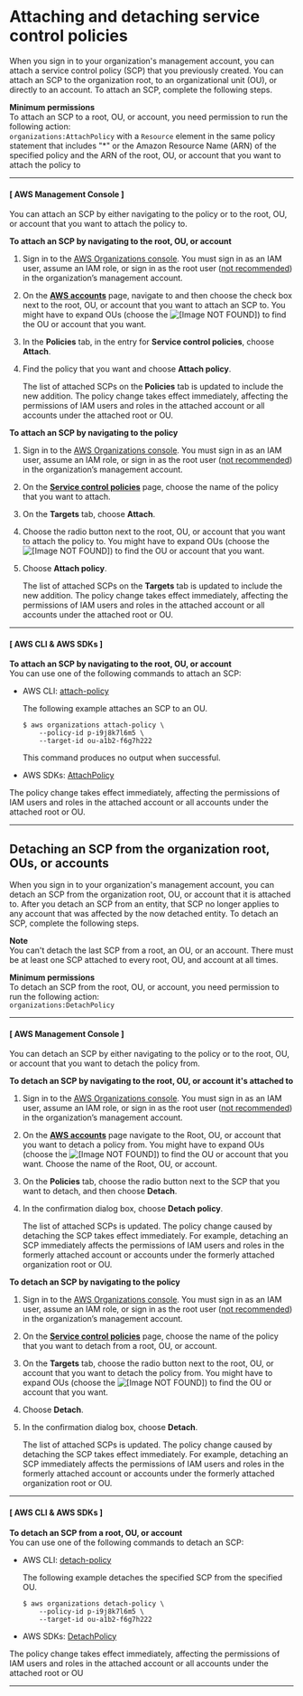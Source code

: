 # Attaching and detaching service control policies<a name="orgs_manage_policies_scps_attach"></a>

When you sign in to your organization's management account, you can attach a service control policy \(SCP\) that you previously created\. You can attach an SCP to the organization root, to an organizational unit \(OU\), or directly to an account\. To attach an SCP, complete the following steps\.

**Minimum permissions**  
To attach an SCP to a root, OU, or account, you need permission to run the following action:  
`organizations:AttachPolicy` with a `Resource` element in the same policy statement that includes "\*" or the Amazon Resource Name \(ARN\) of the specified policy and the ARN of the root, OU, or account that you want to attach the policy to

------
#### [ AWS Management Console ]

You can attach an SCP by either navigating to the policy or to the root, OU, or account that you want to attach the policy to\.

**To attach an SCP by navigating to the root, OU, or account**

1. Sign in to the [AWS Organizations console](https://console.aws.amazon.com/organizations/v2)\. You must sign in as an IAM user, assume an IAM role, or sign in as the root user \([not recommended](https://docs.aws.amazon.com/IAM/latest/UserGuide/best-practices.html#lock-away-credentials)\) in the organization’s management account\.

1. On the **[AWS accounts](https://console.aws.amazon.com/organizations/v2/home/accounts)** page, navigate to and then choose the check box next to the root, OU, or account that you want to attach an SCP to\. You might have to expand OUs \(choose the ![\[Image NOT FOUND\]](http://docs.aws.amazon.com/organizations/latest/userguide/images/console-expand.png)\) to find the OU or account that you want\.

1. In the **Policies** tab, in the entry for **Service control policies**, choose **Attach**\.

1. Find the policy that you want and choose **Attach policy**\.

   The list of attached SCPs on the **Policies** tab is updated to include the new addition\. The policy change takes effect immediately, affecting the permissions of IAM users and roles in the attached account or all accounts under the attached root or OU\.

**To attach an SCP by navigating to the policy**

1. Sign in to the [AWS Organizations console](https://console.aws.amazon.com/organizations/v2)\. You must sign in as an IAM user, assume an IAM role, or sign in as the root user \([not recommended](https://docs.aws.amazon.com/IAM/latest/UserGuide/best-practices.html#lock-away-credentials)\) in the organization’s management account\.

1. On the **[Service control policies](https://console.aws.amazon.com/organizations/v2/home/policies/service-control-policy)** page, choose the name of the policy that you want to attach\.

1. On the **Targets** tab, choose **Attach**\.

1. Choose the radio button next to the root, OU, or account that you want to attach the policy to\. You might have to expand OUs \(choose the ![\[Image NOT FOUND\]](http://docs.aws.amazon.com/organizations/latest/userguide/images/console-expand.png)\) to find the OU or account that you want\.

1. Choose **Attach policy**\.

   The list of attached SCPs on the **Targets** tab is updated to include the new addition\. The policy change takes effect immediately, affecting the permissions of IAM users and roles in the attached account or all accounts under the attached root or OU\.

------
#### [ AWS CLI & AWS SDKs ]

**To attach an SCP by navigating to the root, OU, or account**  
You can use one of the following commands to attach an SCP:
+ AWS CLI: [attach\-policy](https://docs.aws.amazon.com/cli/latest/reference/organizations/attach-policy.html)

  The following example attaches an SCP to an OU\.

  ```
  $ aws organizations attach-policy \
      --policy-id p-i9j8k7l6m5 \
      --target-id ou-a1b2-f6g7h222
  ```

  This command produces no output when successful\.
+ AWS SDKs: [AttachPolicy](https://docs.aws.amazon.com/organizations/latest/APIReference/API_AttachPolicy.html)

The policy change takes effect immediately, affecting the permissions of IAM users and roles in the attached account or all accounts under the attached root or OU\.

------

## Detaching an SCP from the organization root, OUs, or accounts<a name="detach_policy"></a>

When you sign in to your organization's management account, you can detach an SCP from the organization root, OU, or account that it is attached to\. After you detach an SCP from an entity, that SCP no longer applies to any account that was affected by the now detached entity\. To detach an SCP, complete the following steps\. 

**Note**  
You can't detach the last SCP from a root, an OU, or an account\. There must be at least one SCP attached to every root, OU, and account at all times\.

**Minimum permissions**  
To detach an SCP from the root, OU, or account, you need permission to run the following action:  
`organizations:DetachPolicy`

------
#### [ AWS Management Console ]

You can detach an SCP by either navigating to the policy or to the root, OU, or account that you want to detach the policy from\.

**To detach an SCP by navigating to the root, OU, or account it's attached to**

1. Sign in to the [AWS Organizations console](https://console.aws.amazon.com/organizations/v2)\. You must sign in as an IAM user, assume an IAM role, or sign in as the root user \([not recommended](https://docs.aws.amazon.com/IAM/latest/UserGuide/best-practices.html#lock-away-credentials)\) in the organization’s management account\.

1. On the **[AWS accounts](https://console.aws.amazon.com/organizations/v2/home/accounts)** page navigate to the Root, OU, or account that you want to detach a policy from\. You might have to expand OUs \(choose the ![\[Image NOT FOUND\]](http://docs.aws.amazon.com/organizations/latest/userguide/images/console-expand.png)\) to find the OU or account that you want\. Choose the name of the Root, OU, or account\.

1. On the **Policies** tab, choose the radio button next to the SCP that you want to detach, and then choose **Detach**\. 

1. In the confirmation dialog box, choose **Detach policy**\.

   The list of attached SCPs is updated\. The policy change caused by detaching the SCP takes effect immediately\. For example, detaching an SCP immediately affects the permissions of IAM users and roles in the formerly attached account or accounts under the formerly attached organization root or OU\.

**To detach an SCP by navigating to the policy**

1. Sign in to the [AWS Organizations console](https://console.aws.amazon.com/organizations/v2)\. You must sign in as an IAM user, assume an IAM role, or sign in as the root user \([not recommended](https://docs.aws.amazon.com/IAM/latest/UserGuide/best-practices.html#lock-away-credentials)\) in the organization’s management account\.

1. On the **[Service control policies](https://console.aws.amazon.com/organizations/v2/home/policies/service-control-policy)** page, choose the name of the policy that you want to detach from a root, OU, or account\.

1. On the **Targets** tab, choose the radio button next to the root, OU, or account that you want to detach the policy from\. You might have to expand OUs \(choose the ![\[Image NOT FOUND\]](http://docs.aws.amazon.com/organizations/latest/userguide/images/console-expand.png)\) to find the OU or account that you want\.

1. Choose **Detach**\.

1. In the confirmation dialog box, choose **Detach**\.

   The list of attached SCPs is updated\. The policy change caused by detaching the SCP takes effect immediately\. For example, detaching an SCP immediately affects the permissions of IAM users and roles in the formerly attached account or accounts under the formerly attached organization root or OU\.

------
#### [ AWS CLI & AWS SDKs ]

**To detach an SCP from a root, OU, or account**  
You can use one of the following commands to detach an SCP:
+ AWS CLI: [detach\-policy](https://docs.aws.amazon.com/cli/latest/reference/organizations/detach-policy.html)

  The following example detaches the specified SCP from the specified OU\.

  ```
  $ aws organizations detach-policy \
      --policy-id p-i9j8k7l6m5 \
      --target-id ou-a1b2-f6g7h222
  ```
+ AWS SDKs: [DetachPolicy](https://docs.aws.amazon.com/organizations/latest/APIReference/API_DetachPolicy.html)

The policy change takes effect immediately, affecting the permissions of IAM users and roles in the attached account or all accounts under the attached root or OU

------